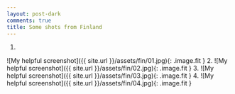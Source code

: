 ```yaml
---
layout: post-dark
comments: true
title: Some shots from Finland
---
```


1.
![My helpful screenshot]({{ site.url }}/assets/fin/01.jpg){: .image.fit }
2.
![My helpful screenshot]({{ site.url }}/assets/fin/02.jpg){: .image.fit }
3.
![My helpful screenshot]({{ site.url }}/assets/fin/03.jpg){: .image.fit }
4.
![My helpful screenshot]({{ site.url }}/assets/fin/04.jpg){: .image.fit }